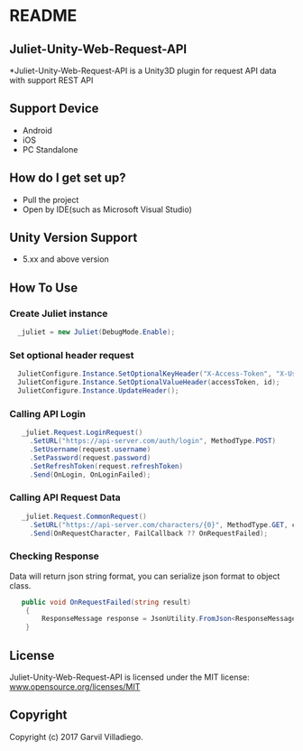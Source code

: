 # README #

## Juliet-Unity-Web-Request-API
*Juliet-Unity-Web-Request-API is a Unity3D plugin for request API data with support REST API

## Support Device ##
* Android
* iOS
* PC Standalone

## How do I get set up? ##
* Pull the project
* Open by IDE(such as Microsoft Visual Studio)

## Unity Version Support ##
* 5.xx and above version

## How To Use ##

### Create Juliet instance ###
```csharp
  _juliet = new Juliet(DebugMode.Enable);
```

### Set optional header request ###
```csharp
  JulietConfigure.Instance.SetOptionalKeyHeader("X-Access-Token", "X-User");
  JulietConfigure.Instance.SetOptionalValueHeader(accessToken, id);
  JulietConfigure.Instance.UpdateHeader();
```

### Calling API Login ###
```csharp
   _juliet.Request.LoginRequest()
     .SetURL("https://api-server.com/auth/login", MethodType.POST)
     .SetUsername(request.username)
     .SetPassword(request.password)
     .SetRefreshToken(request.refreshToken)
     .Send(OnLogin, OnLoginFailed);
```

### Calling API Request Data ###
```csharp
   _juliet.Request.CommonRequest()
     .SetURL("https://api-server.com/characters/{0}", MethodType.GET, characterId)
     .Send(OnRequestCharacter, FailCallback ?? OnRequestFailed);
```

### Checking Response ###

Data will return json string format, you can serialize json format to object class.
```csharp
   public void OnRequestFailed(string result)
    {
        ResponseMessage response = JsonUtility.FromJson<ResponseMessage>(result);
    }
```

## License
Juliet-Unity-Web-Request-API is licensed under the MIT license:
www.opensource.org/licenses/MIT

## Copyright
Copyright (c) 2017 Garvil Villadiego.
